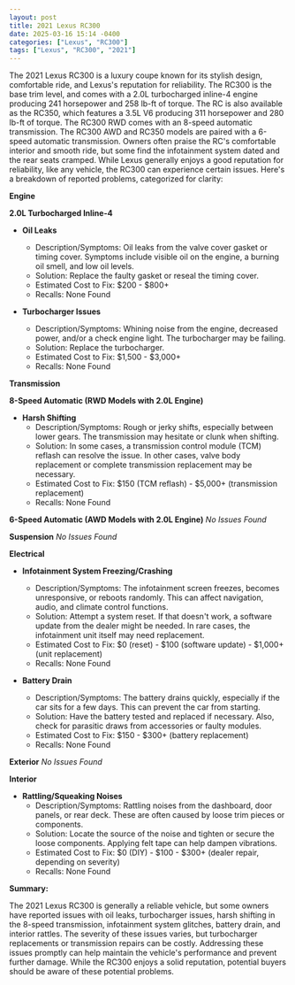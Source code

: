```yaml
---
layout: post
title: 2021 Lexus RC300
date: 2025-03-16 15:14 -0400
categories: ["Lexus", "RC300"]
tags: ["Lexus", "RC300", "2021"]
---
```

The 2021 Lexus RC300 is a luxury coupe known for its stylish design, comfortable ride, and Lexus's reputation for reliability. The RC300 is the base trim level, and comes with a 2.0L turbocharged inline-4 engine producing 241 horsepower and 258 lb-ft of torque. The RC is also available as the RC350, which features a 3.5L V6 producing 311 horsepower and 280 lb-ft of torque. The RC300 RWD comes with an 8-speed automatic transmission. The RC300 AWD and RC350 models are paired with a 6-speed automatic transmission. Owners often praise the RC's comfortable interior and smooth ride, but some find the infotainment system dated and the rear seats cramped. While Lexus generally enjoys a good reputation for reliability, like any vehicle, the RC300 can experience certain issues.
Here's a breakdown of reported problems, categorized for clarity:

**Engine**

**2.0L Turbocharged Inline-4**

*   **Oil Leaks**
    *   Description/Symptoms: Oil leaks from the valve cover gasket or timing cover. Symptoms include visible oil on the engine, a burning oil smell, and low oil levels.
    *   Solution: Replace the faulty gasket or reseal the timing cover.
    *   Estimated Cost to Fix: $200 - $800+
    *   Recalls: None Found

*   **Turbocharger Issues**
    *   Description/Symptoms: Whining noise from the engine, decreased power, and/or a check engine light. The turbocharger may be failing.
    *   Solution: Replace the turbocharger.
    *   Estimated Cost to Fix: $1,500 - $3,000+
    *   Recalls: None Found

**Transmission**

**8-Speed Automatic (RWD Models with 2.0L Engine)**

*   **Harsh Shifting**
    *   Description/Symptoms: Rough or jerky shifts, especially between lower gears. The transmission may hesitate or clunk when shifting.
    *   Solution: In some cases, a transmission control module (TCM) reflash can resolve the issue. In other cases, valve body replacement or complete transmission replacement may be necessary.
    *   Estimated Cost to Fix: $150 (TCM reflash) - $5,000+ (transmission replacement)
    *   Recalls: None Found

**6-Speed Automatic (AWD Models with 2.0L Engine)**
*No Issues Found*

**Suspension**
*No Issues Found*

**Electrical**

*   **Infotainment System Freezing/Crashing**
    *   Description/Symptoms: The infotainment screen freezes, becomes unresponsive, or reboots randomly. This can affect navigation, audio, and climate control functions.
    *   Solution: Attempt a system reset. If that doesn't work, a software update from the dealer might be needed. In rare cases, the infotainment unit itself may need replacement.
    *   Estimated Cost to Fix: $0 (reset) - $100 (software update) - $1,000+ (unit replacement)
    *   Recalls: None Found

*   **Battery Drain**
    *   Description/Symptoms: The battery drains quickly, especially if the car sits for a few days. This can prevent the car from starting.
    *   Solution: Have the battery tested and replaced if necessary. Also, check for parasitic draws from accessories or faulty modules.
    *   Estimated Cost to Fix: $150 - $300+ (battery replacement)
    *   Recalls: None Found

**Exterior**
*No Issues Found*

**Interior**

*   **Rattling/Squeaking Noises**
    *   Description/Symptoms: Rattling noises from the dashboard, door panels, or rear deck. These are often caused by loose trim pieces or components.
    *   Solution: Locate the source of the noise and tighten or secure the loose components. Applying felt tape can help dampen vibrations.
    *   Estimated Cost to Fix: $0 (DIY) - $100 - $300+ (dealer repair, depending on severity)
    *   Recalls: None Found

**Summary:**

The 2021 Lexus RC300 is generally a reliable vehicle, but some owners have reported issues with oil leaks, turbocharger issues, harsh shifting in the 8-speed transmission, infotainment system glitches, battery drain, and interior rattles. The severity of these issues varies, but turbocharger replacements or transmission repairs can be costly. Addressing these issues promptly can help maintain the vehicle's performance and prevent further damage. While the RC300 enjoys a solid reputation, potential buyers should be aware of these potential problems.


